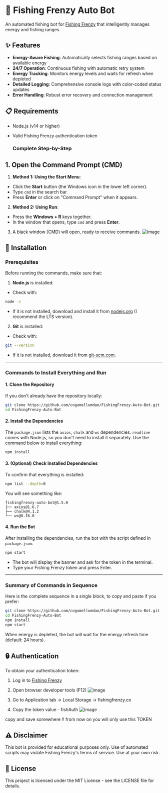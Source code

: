 # 🎣 Fishing Frenzy Auto Bot

An automated fishing bot for [Fishing Frenzy](https://fishingfrenzy.co/) that intelligently manages energy and fishing ranges.

## ✨ Features

- **Energy-Aware Fishing**: Automatically selects fishing ranges based on available energy
- **24/7 Operation**: Continuous fishing with automatic retry system
- **Energy Tracking**: Monitors energy levels and waits for refresh when depleted
- **Detailed Logging**: Comprehensive console logs with color-coded status updates
- **Error Handling**: Robust error recovery and connection management

## 📋 Requirements

- Node.js (v14 or higher)
- Valid Fishing Frenzy authentication token

  ### **Complete Step-by-Step**

## **1. Open the Command Prompt (CMD)**
1. **Method 1: Using the Start Menu**:
- Click the **Start** button (the Windows icon in the lower left corner).
- Type `cmd` in the search bar.
- Press **Enter** or click on "Command Prompt" when it appears.
2. **Method 2: Using Run**:
- Press the **Windows + R** keys together.
- In the window that opens, type `cmd` and press **Enter**.
3. A black window (CMD) will open, ready to receive commands.
  ![image](https://github.com/user-attachments/assets/8472c33d-05fe-430e-9f15-1a765c097c0a)


## 🚀 Installation

### **Prerequisites**
Before running the commands, make sure that:
1. **Node.js** is installed:
- Check with:
```bash
node -v
```
- If it is not installed, download and install it from [nodejs.org](https://nodejs.org) (I recommend the LTS version).
2. **Git** is installed:
- Check with:
```bash
git --version
```
- If it is not installed, download it from [git-scm.com](https://git-scm.com).

---
### **Commands to Install Everything and Run**

#### **1. Clone the Repository**
If you don't already have the repository locally:
```bash
git clone https://github.com/cogumellumdao/FishingFrenzy-Auto-Bot.git
cd FishingFrenzy-Auto-Bot
```

#### **2. Install the Dependencies**
The `package.json` lists the `axios`, `chalk` and `ws` dependencies. `readline` comes with Node.js, so you don't need to install it separately. Use the command below to install everything:
```bash
npm install
```

#### **3. (Optional) Check Installed Dependencies**
To confirm that everything is installed:
```bash
npm list --depth=0
```
You will see something like:
```
fishingfrenzy-auto-bot@1.5.0
├── axios@1.6.7
├── chalk@4.1.2
└── ws@8.16.0
```

#### **4. Run the Bot**
After installing the dependencies, run the bot with the script defined in `package.json`:
```bash
npm start
```

- The bot will display the banner and ask for the token in the terminal.
- Type your Fishing Frenzy token and press Enter.

---

### **Summary of Commands in Sequence**
Here is the complete sequence in a single block, to copy and paste if you prefer:
```bash
git clone https://github.com/cogumellumdao/FishingFrenzy-Auto-Bot.git
cd FishingFrenzy-Auto-Bot
npm install
npm start
```

When energy is depleted, the bot will wait for the energy refresh time (default: 24 hours).

## 🔒 Authentication

To obtain your authentication token:
1. Log in to [Fishing Frenzy](https://fishingfrenzy.co/)
2. Open browser developer tools (F12)
   ![image](https://github.com/user-attachments/assets/7ce47265-2d65-4365-8227-86eaabd62ea3)

4. Go to Application tab → Local Storage → fishingfrenzy.co
5. Copy the token value - fishAuth
   ![image](https://github.com/user-attachments/assets/2c931a04-5e70-4efe-90b5-0f55a3767e76)

copy and save somewhere !! from now on you will only use this TOKEN

## ⚠️ Disclaimer

This bot is provided for educational purposes only. Use of automated scripts may violate Fishing Frenzy's terms of service. Use at your own risk.

## 📜 License

This project is licensed under the MIT License - see the LICENSE file for details.
